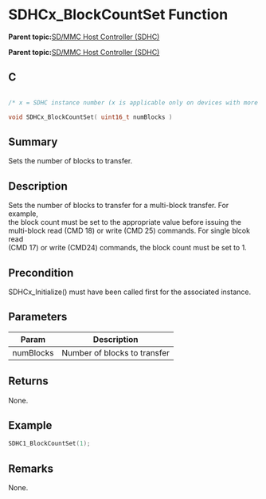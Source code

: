 # SDHCx\_BlockCountSet Function

**Parent topic:**[SD/MMC Host Controller \(SDHC\)](GUID-8769733F-B27A-4567-BE7D-7BEA8C76F05E.md)

**Parent topic:**[SD/MMC Host Controller \(SDHC\)](GUID-D440DD4B-CA37-46F4-A6AA-4D57D9DAEF97.md)

## C

```c

/* x = SDHC instance number (x is applicable only on devices with more than one instances of SDHC) */

void SDHCx_BlockCountSet( uint16_t numBlocks )
```

## Summary

Sets the number of blocks to transfer.

## Description

Sets the number of blocks to transfer for a multi-block transfer. For example,<br />the block count must be set to the appropriate value before issuing the<br />multi-block read \(CMD 18\) or write \(CMD 25\) commands. For single blcok read<br />\(CMD 17\) or write \(CMD24\) commands, the block count must be set to 1.

## Precondition

SDHCx\_Initialize\(\) must have been called first for the associated instance.

## Parameters

|Param|Description|
|-----|-----------|
|numBlocks|Number of blocks to transfer|

## Returns

None.

## Example

```c
SDHC1_BlockCountSet(1);
```

## Remarks

None.

